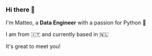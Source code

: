 ### Hi there 👋

I'm Matteo, a **Data Engineer** with a passion for Python 🐍

I am from 🇮🇹 and currently based in 🇳🇱

It's great to meet you!

